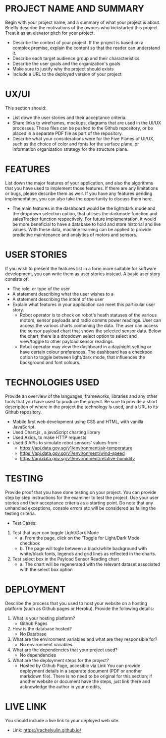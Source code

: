 # PROJECT NAME AND SUMMARY
Begin with your project name, and a summary of what your project is about. Briefly describe
the motivations of the owners who kickstarted this project. Treat it as an elevator pitch for your
project.
* Describe the context of your project. If the project is based on a complex premise,
explain the content so that the reader can understand it.
* Describe each target audience group and their characteristics
* Describe the user goals and the organization's goals
* Make sure to justify why the project should exists
* Include a URL to the deployed version of your project

# UX/UI
This section should:
* List down the user stories and their acceptance criteria.
* Share links to wireframes, mockups, diagrams that are used in the UI/UX processes.
Those files can be pushed to the Github repository, or be placed in a separate PDF file
as part of the repository.
* Describe what your considerations were for the Five Planes of UI/UX, such as the choice
of color and fonts for the surface plane, or information organization strategy for the
structure plane.
# FEATURES
List down the major features of your application, and also the algorithms that you have used
to implement those features. If there are any limitations or bugs, please describe them as well.
If you have any features pending implementation, you can also take the opportunity to discuss
them here.
* The main features in the dashboard would be the light/dark mode and the dropdown selection option, that utilises the darkmode function and salesTracker function respectively. For future implementation, it would be more beneficial to have a database to hold and store historial and live values. With these data, machine learning can be applied to provide predictive maintenance and analytics of motors and sensors.
# USER STORIES
If you wish to present the features list in a form more suitable for software development, you
can write them as user stories instead.
A basic user story consists of:
* The role, or type of the user
* A statement describing what the user wishes to a
* A statement describing the intent of the user
* Explain what features in your application can meet this particular user story.
  * Robot operator is to check on robot's heath statuses of the various motors, sensor payloads and radio comms power readings. User can access the various charts containing the data. The user can access the sensor payload chart that shows the selected sensor data. Below the chart, there is a dropdown select option to select and view/toggle to other payload sensor readings.
  * Robot operator may view the dashboard in a day/night setting or have certain colour preferences. The dashboard has a checkbox option to toggle between light/dark mode, that influences the background and font colours.
# TECHNOLOGIES USED
Provide an overview of the languages, frameworks, libraries and any other tools that you
have used to produce the project. Be sure to provide a short description of where in the
project the technology is used, and a URL to its Github repository.
* Mobile first web development using CSS and HTML, with vanilla JavaScript. 
* Used Chart.js , a javaScript charting library
* Used Axios, to make HTTP requests
* Used 3 APIs to simulate robot sensors' values from : 
  * https://api.data.gov.sg/v1/environment/air-temperature
  * https://api.data.gov.sg/v1/environment/wind-speed
  * https://api.data.gov.sg/v1/environment/relative-humidity
# TESTING
Provide proof that you have done testing on your project. You can provide step by step
instructions for the examiner to test the project. Use your user stories and their acceptance
criteria as a starting point. Do note that any unhandled exceptions, console errors etc will
be considered as failing the testing criteria.
* Test Cases:
1. Test that user can toggle Light/Dark Mode
   * a. From the page, click on the 'Toggle for Light/Dark Mode' checkbox
   * b. The page will togle between a black/white background with white/black fonts, legends and grid lines as reflected in the charts.
2. Test select box in the Payload Sensor Reading chart
   * a. The chart will be regenerated with the relevant dataset associated with the select box option
# DEPLOYMENT
Describe the process that you used to host your website on a hosting platform (such as Github
pages or Heroku). Provide the following details:
1. What is your hosting platform?
    * Github Pages
2. How is the database hosted?
    * No Database
3. What are the environment variables and what are they responsible for?
    * No environment variables
5. What are the dependencies that your project used?
    * No dependencies
7. What are the deployment steps for the project?
    * Hosted by Github Page, accesible via Link
You can provide deployment details in a separate document (PDF or another markdown file).
There is no need to be original for this section; if another website or document have the
steps, just link there and acknowledge the author in your credits,
# LIVE LINK
You should include a live link to your deployed web site.
* Link: https://rachelyulin.github.io/
